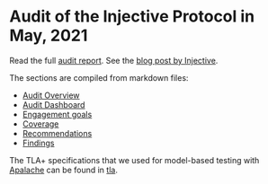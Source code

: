 # Audit of the Injective Protocol in May, 2021

Read the full [audit report](./informal-report-injective-audit202106.pdf).
See the [blog post by Injective](https://blog.injectiveprotocol.com/injective-passes-the-informal-systems-audit-with-flying-colors/).

The sections are compiled from markdown files:

* [Audit Overview](./1-executive-summary.md)
* [Audit Dashboard](./2-project-dashboard.md)
* [Engagement goals](./3-engagement-goals.md)
* [Coverage](./4-coverage.md)
* [Recommendations](./5-recommendation-summary.md)
* [Findings](./6-findings-summary.md)

The TLA+ specifications that we used for model-based testing with
[Apalache](https://github.com/informalsystems/apalache) can be found in
[tla](./tla).
